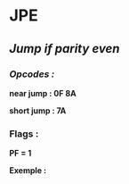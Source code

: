 # JPE

## *Jump if parity even*

### *Opcodes :*

**near jump : 0F 8A**

**short jump : 7A**

### Flags :

**PF = 1**

 

**Exemple :**